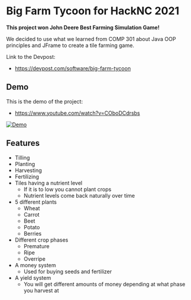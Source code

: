 # Big Farm Tycoon for HackNC 2021

**This project won John Deere Best Farming Simulation Game!** 

We decided to use what we learned from COMP 301 about Java OOP principles and JFrame to create a tile farming game. 

Link to the Devpost:

- https://devpost.com/software/big-farm-tycoon

## Demo
 This is the demo of the project:

- https://www.youtube.com/watch?v=COboDCdrsbs

[![Demo](https://img.youtube.com/vi/COboDCdrsbs/0.jpg)](https://www.youtube.com/watch?v=COboDCdrsbs)

## Features
- Tilling
- Planting
- Harvesting
- Fertilizing
- Tiles having a nutrient level 
  - If it is to low you cannot plant crops
  - Nutrient levels come back naturally over time
- 5 different plants
  - Wheat
  - Carrot
  - Beet
  - Potato
  - Berries
- Different crop phases
  - Premature
  - Ripe
  - Overripe
- A money system
  - Used for buying seeds and fertilizer
- A yield system 
  - You will get different amounts of money depending at what phase you harvest at
